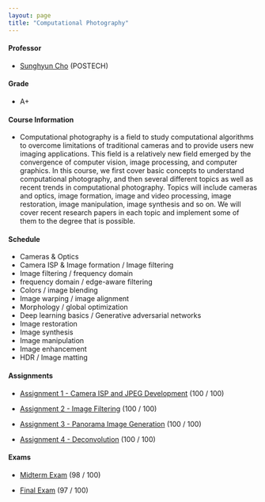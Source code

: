 ```yaml
---
layout: page
title: "Computational Photography"
---
```

#### Professor
- [Sunghyun Cho](https://www.scho.pe.kr/) (POSTECH)

#### Grade
- A+

#### Course Information

- Computational photography is a field to study computational algorithms to overcome limitations of traditional cameras and to provide users new imaging applications. This field is a relatively new field emerged by the convergence of computer vision, image processing, and computer graphics. In this course, we first cover basic concepts to understand computational photography, and then several different topics as well as recent trends in computational photography. Topics will include cameras and optics, image formation, image and video processing, image restoration, image manipulation, image synthesis and so on. We will cover recent research papers in each topic and implement some of them to the degree that is possible.

#### Schedule

- Cameras & Optics
- Camera ISP & Image formation / Image filtering
- Image filtering / frequency domain
- frequency domain / edge-aware filtering
- Colors / image blending
- Image warping / image alignment
- Morphology / global optimization
- Deep learning basics / Generative adversarial networks
- Image restoration
- Image synthesis
- Image manipulation
- Image enhancement
- HDR / Image matting

#### Assignments

- [Assignment 1 - Camera ISP and JPEG Development](/courses/computational-photography/AIGS551_Report1.pdf) (100 / 100)

- [Assignment 2 - Image Filtering](/courses/computational-photography/AIGS551_Report2.pdf) (100 / 100)

- [Assignment 3 - Panorama Image Generation](/courses/computational-photography/AIGS551_Report3.pdf) (100 / 100)

- [Assignment 4 - Deconvolution](/courses/computational-photography/AIGS551_Report4.pdf) (100 / 100)

#### Exams
- [Midterm Exam](/courses/computational-photography/AIGS551_MID.pdf) (98 / 100)

- [Final Exam](/courses/computational-photography/AIGS551_FINAL.pdf) (97 / 100)